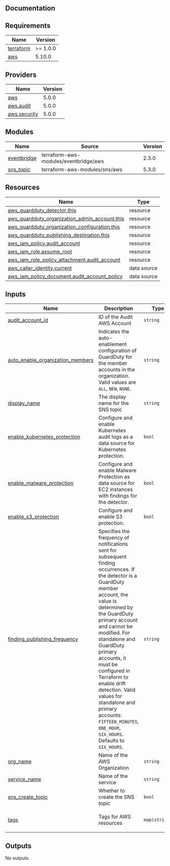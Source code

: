 ## Documentation

<!-- BEGINNING OF PRE-COMMIT-TERRAFORM DOCS HOOK -->
## Requirements

| Name | Version |
|------|---------|
| <a name="requirement_terraform"></a> [terraform](#requirement\_terraform) | >= 1.0.0 |
| <a name="requirement_aws"></a> [aws](#requirement\_aws) | 5.10.0 |

## Providers

| Name | Version |
|------|---------|
| <a name="provider_aws"></a> [aws](#provider\_aws) | 5.0.0 |
| <a name="provider_aws.audit"></a> [aws.audit](#provider\_aws.audit) | 5.0.0 |
| <a name="provider_aws.security"></a> [aws.security](#provider\_aws.security) | 5.0.0 |

## Modules

| Name | Source | Version |
|------|--------|---------|
| <a name="module_eventbridge"></a> [eventbridge](#module\_eventbridge) | terraform-aws-modules/eventbridge/aws | 2.3.0 |
| <a name="module_sns_topic"></a> [sns\_topic](#module\_sns\_topic) | terraform-aws-modules/sns/aws | 5.3.0 |

## Resources

| Name | Type |
|------|------|
| [aws_guardduty_detector.this](https://registry.terraform.io/providers/hashicorp/aws/5.10.0/docs/resources/guardduty_detector) | resource |
| [aws_guardduty_organization_admin_account.this](https://registry.terraform.io/providers/hashicorp/aws/5.10.0/docs/resources/guardduty_organization_admin_account) | resource |
| [aws_guardduty_organization_configuration.this](https://registry.terraform.io/providers/hashicorp/aws/5.10.0/docs/resources/guardduty_organization_configuration) | resource |
| [aws_guardduty_publishing_destination.this](https://registry.terraform.io/providers/hashicorp/aws/5.10.0/docs/resources/guardduty_publishing_destination) | resource |
| [aws_iam_policy.audit_account](https://registry.terraform.io/providers/hashicorp/aws/5.10.0/docs/resources/iam_policy) | resource |
| [aws_iam_role.assume_root](https://registry.terraform.io/providers/hashicorp/aws/5.10.0/docs/resources/iam_role) | resource |
| [aws_iam_role_policy_attachment.audit_account](https://registry.terraform.io/providers/hashicorp/aws/5.10.0/docs/resources/iam_role_policy_attachment) | resource |
| [aws_caller_identity.current](https://registry.terraform.io/providers/hashicorp/aws/5.10.0/docs/data-sources/caller_identity) | data source |
| [aws_iam_policy_document.audit_account_policy](https://registry.terraform.io/providers/hashicorp/aws/5.10.0/docs/data-sources/iam_policy_document) | data source |

## Inputs

| Name | Description | Type | Default | Required |
|------|-------------|------|---------|:--------:|
| <a name="input_audit_account_id"></a> [audit\_account\_id](#input\_audit\_account\_id) | ID of the Audit AWS Account | `string` | n/a | yes |
| <a name="input_auto_enable_organization_members"></a> [auto\_enable\_organization\_members](#input\_auto\_enable\_organization\_members) | Indicates the auto-enablement configuration of GuardDuty for the member accounts in the organization. Valid values are `ALL`, `NEW`, `NONE`. | `string` | `"NEW"` | no |
| <a name="input_display_name"></a> [display\_name](#input\_display\_name) | The display name for the SNS topic | `string` | `"Managed by Terraform"` | no |
| <a name="input_enable_kubernetes_protection"></a> [enable\_kubernetes\_protection](#input\_enable\_kubernetes\_protection) | Configure and enable Kubernetes audit logs as a data source for Kubernetes protection. | `bool` | `true` | no |
| <a name="input_enable_malware_protection"></a> [enable\_malware\_protection](#input\_enable\_malware\_protection) | Configure and enable Malware Protection as data source for EC2 instances with findings for the detector. | `bool` | `true` | no |
| <a name="input_enable_s3_protection"></a> [enable\_s3\_protection](#input\_enable\_s3\_protection) | Configure and enable S3 protection. | `bool` | `true` | no |
| <a name="input_finding_publishing_frequency"></a> [finding\_publishing\_frequency](#input\_finding\_publishing\_frequency) | Specifies the frequency of notifications sent for subsequent finding occurrences. If the detector is a GuardDuty member account, the value is determined by the GuardDuty primary account and cannot be modified. For standalone and GuardDuty primary accounts, it must be configured in Terraform to enable drift detection. Valid values for standalone and primary accounts: `FIFTEEN_MINUTES`, `ONE_HOUR`, `SIX_HOURS`. Defaults to `SIX_HOURS`. | `string` | `"FIFTEEN_MINUTES"` | no |
| <a name="input_org_name"></a> [org\_name](#input\_org\_name) | Name of the AWS Organization | `string` | n/a | yes |
| <a name="input_service_name"></a> [service\_name](#input\_service\_name) | Name of the service | `string` | n/a | yes |
| <a name="input_sns_create_topic"></a> [sns\_create\_topic](#input\_sns\_create\_topic) | Whether to create the SNS topic | `bool` | `true` | no |
| <a name="input_tags"></a> [tags](#input\_tags) | Tags for AWS resources | `map(string)` | <pre>{<br>  "Service": "GuardDuty"<br>}</pre> | no |

## Outputs

No outputs.
<!-- END OF PRE-COMMIT-TERRAFORM DOCS HOOK -->
